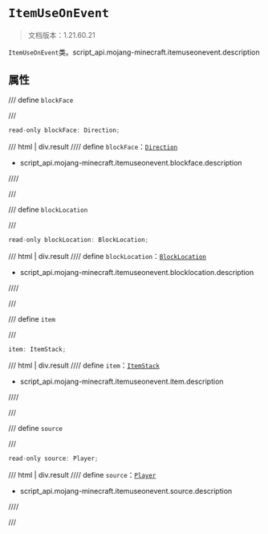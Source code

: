 # `ItemUseOnEvent`

> 文档版本：1.21.60.21

`ItemUseOnEvent`类。script_api.mojang-minecraft.itemuseonevent.description

## 属性

/// define
`blockFace`


///

```js
read-only blockFace: Direction;
```

/// html | div.result
//// define
`blockFace`：[`Direction`](./direction.md)

- script_api.mojang-minecraft.itemuseonevent.blockface.description


////

///


/// define
`blockLocation`


///

```js
read-only blockLocation: BlockLocation;
```

/// html | div.result
//// define
`blockLocation`：[`BlockLocation`](./blocklocation.md)

- script_api.mojang-minecraft.itemuseonevent.blocklocation.description


////

///


/// define
`item`


///

```js
item: ItemStack;
```

/// html | div.result
//// define
`item`：[`ItemStack`](./itemstack.md)

- script_api.mojang-minecraft.itemuseonevent.item.description


////

///


/// define
`source`


///

```js
read-only source: Player;
```

/// html | div.result
//// define
`source`：[`Player`](./player.md)

- script_api.mojang-minecraft.itemuseonevent.source.description


////

///

